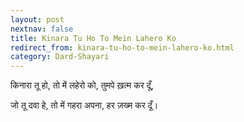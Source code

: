 ```yaml
---
layout: post
nextnav: false
title: Kinara Tu Ho To Mein Lahero Ko
redirect_from: kinara-tu-ho-to-mein-lahero-ko.html
category: Dard-Shayari
---
```

किनारा तू हो, तो में लहेरो को, तुमपे ख़त्म कर दूँ,

जो तू दवा हे, तो में गहरा अपना, हर ज़ख्म कर दूँ। 